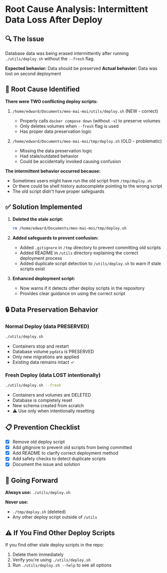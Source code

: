 # Root Cause Analysis: Intermittent Data Loss After Deploy

## 🔍 The Issue

Database data was being erased intermittently after running `./utils/deploy.sh` without the `--fresh` flag.

**Expected behavior:** Data should be preserved
**Actual behavior:** Data was lost on second deployment

## 🎯 Root Cause Identified

**There were TWO conflicting deploy scripts:**

1. `/home/edward/Documents/meo-mai-moi/utils/deploy.sh` (NEW - correct)
   - Properly calls `docker compose down` (without `-v`) to preserve volumes
   - Only deletes volumes when `--fresh` flag is used
   - Has proper data preservation logic

2. `/home/edward/Documents/meo-mai-moi/tmp/deploy.sh` (OLD - problematic)
   - Missing the data preservation logic
   - Had stale/outdated behavior
   - Could be accidentally invoked causing confusion

**The intermittent behavior occurred because:**
- Sometimes users might have run the old script from `/tmp/deploy.sh`
- Or there could be shell history autocomplete pointing to the wrong script
- The old script didn't have proper safeguards

## ✅ Solution Implemented

1. **Deleted the stale script:**
   ```bash
   rm /home/edward/Documents/meo-mai-moi/tmp/deploy.sh
   ```

2. **Added safeguards to prevent confusion:**
   - Added `.gitignore` in `/tmp` directory to prevent committing old scripts
   - Added README in `/utils` directory explaining the correct deployment process
   - Added duplicate script detection to `/utils/deploy.sh` to warn if stale scripts exist

3. **Enhanced deployment script:**
   - Now warns if it detects other deploy scripts in the repository
   - Provides clear guidance on using the correct script

## 🔒 Data Preservation Behavior

### Normal Deploy (data PRESERVED)
```bash
./utils/deploy.sh
```
- Containers stop and restart
- Database volume `pgdata` is PRESERVED
- Only new migrations are applied
- Existing data remains intact ✓

### Fresh Deploy (data LOST intentionally)
```bash
./utils/deploy.sh --fresh
```
- Containers and volumes are DELETED
- Database is completely reset
- New schema created from scratch
- ⚠️ Use only when intentionally resetting

## 📋 Prevention Checklist

- [x] Remove old deploy script
- [x] Add gitignore to prevent old scripts from being committed
- [x] Add README to clarify correct deployment method
- [x] Add safety checks to detect duplicate scripts
- [x] Document the issue and solution

## 🚀 Going Forward

**Always use:** `./utils/deploy.sh`

**Never use:** 
- `./tmp/deploy.sh` (deleted)
- Any other deploy script outside of `/utils`

## ⚠️ If You Find Other Deploy Scripts

If you find other stale deploy scripts in the repo:
1. Delete them immediately
2. Verify you're using `./utils/deploy.sh`
3. Run `./utils/deploy.sh --help` to see all options
